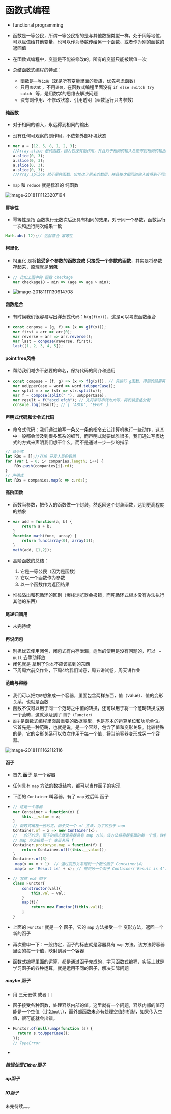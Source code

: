 # 函数式编程

* functional programming

* 函数是一等公民，所谓一等公民指的是与其他数据类型一样，处于同等地位，可以赋值给其他变量、也可以作为参数传给另一个函数、或者作为别的函数的返回值
* 在函数式编程中，变量是不能被修改的，所有的变量只能被赋值一次
* 总结函数式编程的特点：
  * 函数是`一等公民`（就是所有变量里面的贵族，优先考虑函数）
  * 只用`表达式` ，不用`语句`，在函数式编程里面没有 `if else switch try catch ` 等，是用数学的思维去解决问题
  * 没有副作用、不修改状态、引用透明（函数运行只考参数）

#### 纯函数

* 对于相同的输入，永远得到相同的输出

* 没有任何可观察的副作用，不依赖外部环境状态

* ```javascript
  var a = [12, 5, 8, 1, 2, 3];
  //Array.slice 是纯函数，因为它没有副作用，并且对于相同的输入总能得到相同的输出
  a.slice(0, 3);
  a.slice(0, 3);
  a.slice(0, 3);
  a.slice(0, 3);
  //Array.splice 就不是纯函数，它修改了原来的数组，并且每次相同的输入会得到不同的输出
  ```

* `map` 和 `reduce` 就是标准的 纯函数

![image-20181111123207194](./assert/image-20181111123207194.png)

#### 幂等性

* 幂等性是指 函数执行无数次后还具有相同的效果，对于同一个参数，函数运行一次和运行两次结果一致

```javascript
Math.abs(-12);// 这就符合 幂等性
```

#### 柯里化

* 柯里化 是将**接受多个参数的函数变成 只接受一个参数的函数**，其实是将参数存起来，原理就是**闭包**

* ```javascript
  // 比如上图中的 函数 checkage 
  var checkage18 = min => (age => age > min);
  ```

* ![image-20181111130914708](./assert/image-20181111130914708.png)

#### 函数组合

* 有时候我们很容易写出洋葱式代码：`h(g(f(x)))`，这是可以考虑函数组合

* ```javascript
  const conpose = (g, f) => (x => g(f(x)));
  var first = arr => arr[0];
  var reverse = arr => arr.reverse();
  var last = conpose(reverse, first);
  last([1, 2, 3, 4, 5]);
  ```

#### point free风格 

* 帮助我们减少不必要的命名，保持代码的简介和通用

* ```javascript
  const compose = (f, g) => (x => f(g(x))); // 先运行 g函数，得到的结果再传给 f
  var uoUpperCase = word => word.toUpperCase();
  var split = x => (str => str.split(x));
  var f = compose(split(" "), uoUpperCase);
  var result = f("abcd efgh"); // 先将字符串转为大写，再安装空格分割
  console.log(result); // [ 'ABCD', 'EFGH' ]
  ```

#### 声明式代码和命令式代码

* 命令式代码：我们通过编写一条又一条的指令去让计算机执行一些动作，这其中一般都会涉及到很多繁杂的细节，而声明式就要优雅很多，我们通过写表达式的方式来声明我们想干什么，而不是通过一步一步的指示

```javascript
// 命令式
let RDs = [];//存放 开发人员的数组
for (var i = 0; i< companies.length; i++) {
    RDs.push(companies[i].rd);
}
// 声明式
let RDs = companies.map(c => c.rds);
```

#### 高阶函数

* 函数当参数，把传入的函数做一个封装，然返回这个封装函数，达到更高程度的抽象

* ```javascript
  var add = function(a, b) {
      return a + b;
  }
  function math(func, array) {
      return func(array(0), array(1));
  }
  math(add, [1,2]);
  ```

* 高阶函数的总结：

    1. 它是一等公民（因为是函数）
    2. 它以一个函数作为参数
    3. 以一个函数作为返回结果

* 堆栈溢出和死循环的区别（爆栈浏览器会报错，而死循环式根本没有办法执行其他的东西）

#### 尾递归调用
* 未完待续
#### 再说闭包
* 别担忧去使用闭包，闭包式有内存泄漏，适当的使用是没有问题的，可以 ` = null` 去手动释放
* 闭包就是 拿到了你本不应该拿到的东西
* 下周周六前交作业，下周4给我们试卷，周五讲试卷，周天讲作业
#### 范畴与容器

* 我们可以把`范畴`想象成一个容器，里面包含两样东西，值（value）、值的变形关系，也就是函数
* 函数不仅可以用于同一个范畴之中值的转换，还可以用于将一个范畴转换成另一个范畴，这就涉及到了 `函子（Functor）`
* `函子`是函数式编程里面最重要的数据类型，也是基本的运算单位和功能单位。它首先是一种范畴，也就是说，是一个容器，包含了值和变形关系。比较特殊的是，它的变形关系可以依次作用于每一个值，将当前容器变形成另一个容器。

![image-20181111162112116](./assert/image-20181111162112116.png)

#### 函子

* 首先 **函子** 是一个容器

* 任何具有 `map` 方法的数据结构，都可以当作函子的实现

* 下面的 `Container` 叫容器，有了 `map` 过后叫 函子

* ```javascript
  // 这是一个容器
  var Container = function(x) {
      this.__value = x;
  }
  // 函数式编程一般约定，函子又一个 of 方法，为了区别于 oop
  Container.of = x => new Container(x);
  // 一般还约定，函子的标志就是容器具有 map 方法，该方法将容器里面的每一个值，映射到另一个容器里面
  // map 方法接受一个 变形关系 f
  Container.protorype.map = function(f) {
      return Container.of(f(this.__value));
  }
  Container.of(3)
  .map(x => x + 1)	// 通过变形关系得到一个新的函子 Container(4)
  .map(x => 'Result is' + x); // 得到另一个函子 Container('Result is 4')
  ```

* ```javascript
  // 写成 es6 如下
  class Functor{
      constructor(val){
          this.val = val;
      }
      nap(f){
          return new Functor(f(this.val));
      }
  }
  ```

* 上面的 `Functor` 就是一个 函子，它的 `map` 方法接受一个 变形方法，返回一个新的函子

* 再次重申一下：一般约定，函子的标志就是容器具有 `map` 方法。该方法将容器里面的每一个值，映射到另一个容器

* 函数式编程里面的运算，都是通过函子完成的，学习函数式编程，实际上就是学习函子的各种运算，就是运用不同的函子，解决实际问题

##### maybe 函子

* 用 三元去做 或者 `||`

* 函子接受各种函数，处理容器内部的值。这里就有一个问题，容器内部的值可能是一个空值（比如`null`），而外部函数未必有处理空值的机制，如果传入空值，很可能就会出错。

* ```javascript
  Functor.of(null).map(function (s) {
    return s.toUpperCase();
  });
  // TypeError
  ```

* 

##### 错误处理 Either函子

##### ap函子

##### IO函子

未完待续。。。

